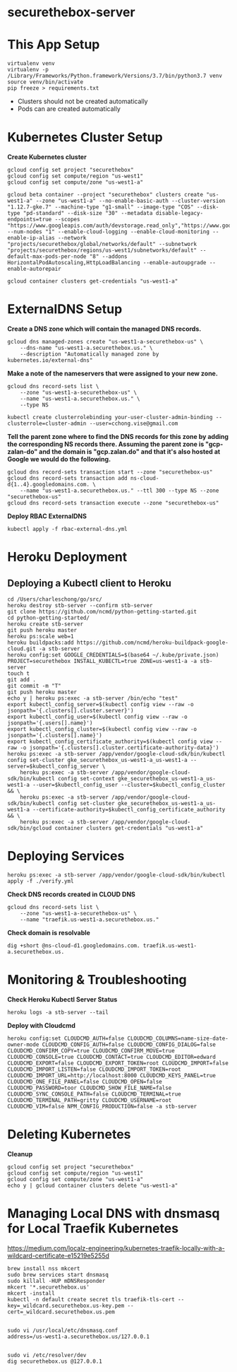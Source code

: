 # securethebox-server
# This App Setup
```
virtualenv venv
virtualenv -p /Library/Frameworks/Python.framework/Versions/3.7/bin/python3.7 venv
source venv/bin/activate
pip freeze > requirements.txt
```

- Clusters should not be created automatically
- Pods can are created automatically

# Kubernetes Cluster Setup
**Create Kubernetes cluster**
```
gcloud config set project "securethebox"
gcloud config set compute/region "us-west1"
gcloud config set compute/zone "us-west1-a"

gcloud beta container --project "securethebox" clusters create "us-west1-a" --zone "us-west1-a" --no-enable-basic-auth --cluster-version "1.12.7-gke.7" --machine-type "g1-small" --image-type "COS" --disk-type "pd-standard" --disk-size "30" --metadata disable-legacy-endpoints=true --scopes "https://www.googleapis.com/auth/devstorage.read_only","https://www.googleapis.com/auth/logging.write","https://www.googleapis.com/auth/monitoring","https://www.googleapis.com/auth/servicecontrol","https://www.googleapis.com/auth/service.management.readonly","https://www.googleapis.com/auth/trace.append" --num-nodes "1" --enable-cloud-logging --enable-cloud-monitoring --enable-ip-alias --network "projects/securethebox/global/networks/default" --subnetwork "projects/securethebox/regions/us-west1/subnetworks/default" --default-max-pods-per-node "8" --addons HorizontalPodAutoscaling,HttpLoadBalancing --enable-autoupgrade --enable-autorepair

gcloud container clusters get-credentials "us-west1-a"
```

# ExternalDNS Setup
**Create a DNS zone which will contain the managed DNS records.**
```
gcloud dns managed-zones create "us-west1-a-securethebox-us" \
    --dns-name "us-west1-a.securethebox.us." \
    --description "Automatically managed zone by kubernetes.io/external-dns"
```
**Make a note of the nameservers that were assigned to your new zone.**
```
gcloud dns record-sets list \
    --zone "us-west1-a-securethebox-us" \
    --name "us-west1-a.securethebox.us." \
    --type NS

kubectl create clusterrolebinding your-user-cluster-admin-binding --clusterrole=cluster-admin --user=cchong.vise@gmail.com
```
**Tell the parent zone where to find the DNS records for this zone by adding the corresponding NS records there. Assuming the parent zone is "gcp-zalan-do" and the domain is "gcp.zalan.do" and that it's also hosted at Google we would do the following.**
```
gcloud dns record-sets transaction start --zone "securethebox-us"
gcloud dns record-sets transaction add ns-cloud-d{1..4}.googledomains.com. \
    --name "us-west1-a.securethebox.us." --ttl 300 --type NS --zone "securethebox-us"
gcloud dns record-sets transaction execute --zone "securethebox-us"
```
**Deploy RBAC ExternalDNS**
```
kubectl apply -f rbac-external-dns.yml
```

# Heroku Deployment
## Deploying a Kubectl client to Heroku
```
cd /Users/charleschong/go/src/
heroku destroy stb-server --confirm stb-server
git clone https://github.com/ncmd/python-getting-started.git
cd python-getting-started/
heroku create stb-server
git push heroku master
heroku ps:scale web=1
heroku buildpacks:add https://github.com/ncmd/heroku-buildpack-google-cloud.git -a stb-server
heroku config:set GOOGLE_CREDENTIALS=$(base64 ~/.kube/private.json) PROJECT=securethebox INSTALL_KUBECTL=true ZONE=us-west1-a -a stb-server
touch t
git add .
git commit -m "T"
git push heroku master
echo y | heroku ps:exec -a stb-server /bin/echo "test"
export kubectl_config_server=$(kubectl config view --raw -o jsonpath='{.clusters[].cluster.server}')
export kubectl_config_user=$(kubectl config view --raw -o jsonpath='{.users[].name}')
export kubectl_config_cluster=$(kubectl config view --raw -o jsonpath='{.clusters[].name}')
export kubectl_config_certificate_authority=$(kubectl config view --raw -o jsonpath='{.clusters[].cluster.certificate-authority-data}')
heroku ps:exec -a stb-server /app/vendor/google-cloud-sdk/bin/kubectl config set-cluster gke_securethebox_us-west1-a_us-west1-a --server=$kubectl_config_server \
    heroku ps:exec -a stb-server /app/vendor/google-cloud-sdk/bin/kubectl config set-context gke_securethebox_us-west1-a_us-west1-a --user=$kubectl_config_user --cluster=$kubectl_config_cluster && \ 
    heroku ps:exec -a stb-server /app/vendor/google-cloud-sdk/bin/kubectl config set-cluster gke_securethebox_us-west1-a_us-west1-a --certificate-authority=$kubectl_config_certificate_authority && \
    heroku ps:exec -a stb-server /app/vendor/google-cloud-sdk/bin/gcloud container clusters get-credentials "us-west1-a" 
```

# Deploying Services
```
heroku ps:exec -a stb-server /app/vendor/google-cloud-sdk/bin/kubectl apply -f ./verify.yml
```

**Check DNS records created in CLOUD DNS**
```
gcloud dns record-sets list \
    --zone "us-west1-a-securethebox-us" \
    --name "traefik.us-west1-a.securethebox.us."
```
**Check domain is resolvable**
```
dig +short @ns-cloud-d1.googledomains.com. traefik.us-west1-a.securethebox.us.
```

# Monitoring & Troubleshooting
**Check Heroku Kubectl Server Status**
```
heroku logs -a stb-server --tail
```

**Deploy with Cloudcmd**
```
heroku config:set CLOUDCMD_AUTH=false CLOUDCMD_COLUMNS=name-size-date-owner-mode CLOUDCMD_CONFIG_AUTH=false CLOUDCMD_CONFIG_DIALOG=false CLOUDCMD_CONFIRM_COPY=true CLOUDCMD_CONFIRM_MOVE=true CLOUDCMD_CONSOLE=true CLOUDCMD_CONTACT=true CLOUDCMD_EDITOR=edward CLOUDCMD_EXPORT=false CLOUDCMD_EXPORT_TOKEN=root CLOUDCMD_IMPORT=false CLOUDCMD_IMPORT_LISTEN=false CLOUDCMD_IMPORT_TOKEN=root CLOUDCMD_IMPORT_URL=http://localhost:8000 CLOUDCMD_KEYS_PANEL=true CLOUDCMD_ONE_FILE_PANEL=false CLOUDCMD_OPEN=false CLOUDCMD_PASSWORD=toor CLOUDCMD_SHOW_FILE_NAME=false CLOUDCMD_SYNC_CONSOLE_PATH=false CLOUDCMD_TERMINAL=true CLOUDCMD_TERMINAL_PATH=gritty CLOUDCMD_USERNAME=root CLOUDCMD_VIM=false NPM_CONFIG_PRODUCTION=false -a stb-server 
```

# Deleting Kubernetes

**Cleanup**
```
gcloud config set project "securethebox"
gcloud config set compute/region "us-west1"
gcloud config set compute/zone "us-west1-a"
echo y | gcloud container clusters delete "us-west1-a"
```

# Managing Local DNS with dnsmasq for Local Traefik Kubernetes
https://medium.com/localz-engineering/kubernetes-traefik-locally-with-a-wildcard-certificate-e15219e5255d

```
brew install nss mkcert
sudo brew services start dnsmasq
sudo killall -HUP mDNSResponder
mkcert '*.securethebox.us'
mkcert -install
kubectl -n default create secret tls traefik-tls-cert --key=_wildcard.securethebox.us-key.pem --cert=_wildcard.securethebox.us.pem


sudo vi /usr/local/etc/dnsmasq.conf
address=/us-west1-a.securethebox.us/127.0.0.1


sudo vi /etc/resolver/dev
dig securethebox.us @127.0.0.1
```